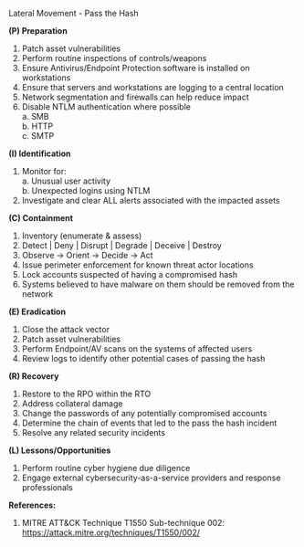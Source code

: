 Lateral Movement - Pass the Hash

**(P) Preparation**

1.  Patch asset vulnerabilities
2.  Perform routine inspections of controls/weapons
3.  Ensure Antivirus/Endpoint Protection software is installed on workstations
4.  Ensure that servers and workstations are logging to a central location
5.  Network segmentation and firewalls can help reduce impact
6.  Disable NTLM authentication where possible  
    a. SMB  
    b. HTTP  
    c. SMTP

**(I) Identification**

1.  Monitor for:  
    a. Unusual user activity  
    b. Unexpected logins using NTLM
2.  Investigate and clear ALL alerts associated with the impacted assets

**(C) Containment**

1.  Inventory (enumerate & assess)
2.  Detect | Deny | Disrupt | Degrade | Deceive | Destroy
3.  Observe -> Orient -> Decide -> Act
4.  Issue perimeter enforcement for known threat actor locations
5.  Lock accounts suspected of having a compromised hash
6.  Systems believed to have malware on them should be removed from the network

**(E) Eradication**

1.  Close the attack vector
2.  Patch asset vulnerabilities
3.  Perform Endpoint/AV scans on the systems of affected users
4.  Review logs to identify other potential cases of passing the hash

**(R) Recovery**

1.  Restore to the RPO within the RTO
2.  Address collateral damage
3.  Change the passwords of any potentially compromised accounts
4.  Determine the chain of events that led to the pass the hash incident
5.  Resolve any related security incidents

**(L) Lessons/Opportunities**

1.  Perform routine cyber hygiene due diligence
2.  Engage external cybersecurity-as-a-service providers and response professionals

**References:**

1.  MITRE ATT&CK Technique T1550 Sub-technique 002: https://attack.mitre.org/techniques/T1550/002/
